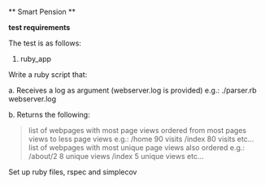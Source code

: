 ** Smart Pension ** 

**test requirements**

The test is as follows:

1. ruby_app

Write a ruby script that:

a. Receives a log as argument (webserver.log is provided) e.g.: ./parser.rb webserver.log

b. Returns the following:

> list of webpages with most page views ordered from most pages views to less page views e.g.:
/home 90 visits 
/index 80 visits etc... 
> list of webpages with most unique page views also ordered
e.g.:
/about/2 8 unique views 
/index 5 unique views etc...

Set up ruby files, rspec and simplecov

